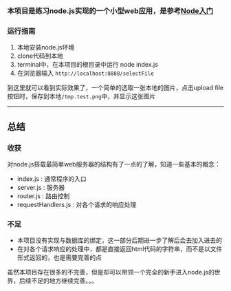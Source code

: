 ### 本项目是练习node.js实现的一个小型web应用，是参考[Node入门](http://www.nodebeginner.org/index-zh-cn.html)

### 运行指南
1. 本地安装node.js环境
2. clone代码到本地
3. terminal中，在本项目的根目录中运行 node index.js
4. 在浏览器输入 `http://localhost:8888/selectFile`   

到这里就可以看到实际效果了，一个简单的选取一张本地的图片，点击upload file按钮时，保存到本地`/tmp.test.png`中，并显示这张图片

---
## 总结  
### 收获
对node.js搭载最简单web服务器的结构有了一点的了解，知道一些基本的概念：
- index.js : 通常程序的入口
- server.js : 服务器
- router.js : 路由控制
- requestHandlers.js : 对各个请求的响应处理

### 不足
- 本项目没有实现与数据库的绑定，这一部分后期进一步了解后会去加入进去的
- 在对各个请求响应的处理中，都是直接返回html代码的字符串，而不是以文件形式返回的，也是需要完善的点

虽然本项目存在很多的不完善，但是却可以带领一个完全的新手进入node.js的世界，后续不足的地方继续完善。。。

